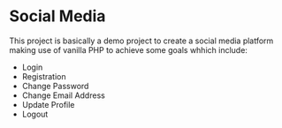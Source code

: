 # Social Media

This project is basically a demo project to create a social media platform making use of vanilla PHP to achieve some goals whhich include:

- Login
- Registration
- Change Password
- Change Email Address
- Update Profile
- Logout
